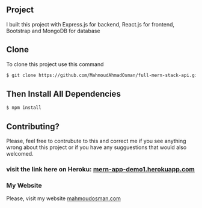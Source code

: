 ## Project
I built this project with Express.js for backend, React.js for frontend, Bootstrap and MongoDB for database
## Clone
To clone this project use this command

```bash
$ git clone https://github.com/MahmoudAhmadOsman/full-mern-stack-api.git
```

## Then Install All Dependencies

```bash
$ npm install
```


## Contributing?
Please, feel free to contrubute to this and correct me if you see anything wrong about this project or if you have any sugguestions that would also welcomed. 


### visit the link here on Heroku: [mern-app-demo1.herokuapp.com](https://mern-app-demo1.herokuapp.com/)
 

### My Website
 Please, visit my website
[mahmoudosman.com](https://www.mahmoudosman.com)
